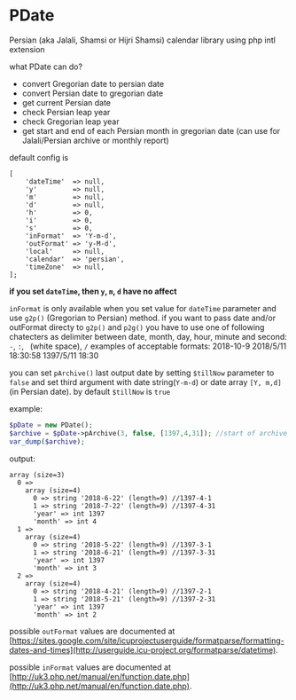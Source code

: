 # PDate
Persian (aka Jalali, Shamsi or Hijri Shamsi) calendar library using php intl extension 

what PDate can do?
* convert Gregorian date to persian date
* convert Persian date to gregorian date
* get current Persian date
* check Persian leap year
* check Gregorian leap year
* get start and end of each Persian month in gregorian date (can use for Jalali/Persian archive or monthly report)

default config is
```
[
    'dateTime'  => null,
    'y'         => null,
    'm'         => null,
    'd'         => null,
    'h'         => 0,
    'i'         => 0,
    's'         => 0,
    'inFormat'  => 'Y-m-d',
    'outFormat' => 'y-M-d',
    'local'     => null,
    'calendar'  => 'persian',
    'timeZone'  => null,
];
```

**if you set `dateTime`, then `y`, `m`, `d` have no affect**

`inFormat` is only available when you set value for `dateTime` parameter and use `g2p()` (Gregorian to Persian) method.
if you want to pass date and/or outFormat directy to `g2p()` and `p2g()` you have to use one of following chatecters as delimiter between date, month, day, hour, minute and second:
`-`, `:`, ` `(white space), `/`
examples of acceptable formats:
2018-10-9
2018/5/11 18:30:58
1397/5/11 18:30


you can set `pArchive()` last output date by setting `$tillNow` parameter to `false` and set third argument with date string(`Y-m-d`) or date array `[Y, m,d]` (in Persian date).
by default `$tillNow` is `true`

example:
```php
$pDate = new PDate();
$archive = $pDate->pArchive(3, false, [1397,4,31]); //start of archive is on 1397-1-1, end on 1397-4/31
var_dump($archive);
```
output:
```
array (size=3)
  0 => 
    array (size=4)
      0 => string '2018-6-22' (length=9) //1397-4-1
      1 => string '2018-7-22' (length=9) //1397-4-31
      'year' => int 1397
      'month' => int 4
  1 => 
    array (size=4)
      0 => string '2018-5-22' (length=9) //1397-3-1
      1 => string '2018-6-21' (length=9) //1397-3-31
      'year' => int 1397
      'month' => int 3
  2 => 
    array (size=4)
      0 => string '2018-4-21' (length=9) //1397-2-1
      1 => string '2018-5-21' (length=9) //1397-2-31
      'year' => int 1397
      'month' => int 2
```

possible `outFormat` values are documented at
[https://sites.google.com/site/icuprojectuserguide/formatparse/formatting-dates-and-times](http://userguide.icu-project.org/formatparse/datetime).

possible `inFormat` values are documented at
[http://uk3.php.net/manual/en/function.date.php](http://uk3.php.net/manual/en/function.date.php).
